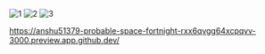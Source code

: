 ![1](https://user-images.githubusercontent.com/80306592/229223882-42c1b387-e8f8-4215-b395-e2ea03a0eac5.png)
![2](https://user-images.githubusercontent.com/80306592/229223918-99184121-6dcc-4703-b5cf-3821447fdf1e.png)
![3](https://user-images.githubusercontent.com/80306592/229223923-6c66ee18-4b40-4d11-a514-85224dd26dbc.png)

https://anshu51379-probable-space-fortnight-rxx6qvgg64xcpqvv-3000.preview.app.github.dev/
